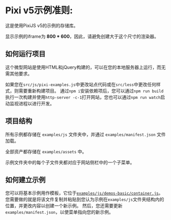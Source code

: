 # Pixi v5示例准则: #

这是使用PixiJS v5的示例的存储库。

显示示例的iframe为 **800 * 600**，因此，请避免创建大于这个尺寸的渲染器。

## 如何运行项目 ##

这个微型网站是使用HTML和jQuery构建的，可以在您的本地服务器上运行，而无需其他要求。

如果您在`src/js/pixi-examples.js`中更改站点代码或在`src/less`中更改任何样式，则需要重新构建项目。
通过`npm i`安装依赖项后，您可以通过`npm run build`执行一次构建并使用`http-server -c-1`打开网站，您也可以通过`npm run watch`启动监视进程以进行开发。

## 项目结构 ##

所有示例都存储在 `examples/js` 文件夹中，并通过 `examples/manifest.json` 文件加载。

全部资产都存储在 `examples/assets` 中。

示例文件夹中的每个子文件夹都对应于网站侧栏中的一个子菜单。

## 如何建立示例 ##

您可以将基本示例用作模板，它位于[```examples/js/demos-basic/container.js```](examples/js/demos-basic/container.js)。
您需要做的就是将该文件复制并粘贴到您认为示例在`examples/js`文件夹结构内的位置，并更改内容以创建一个新示例。 然后，您还需要更新 `examples/manifest.json`，以使菜单指向您的新示例。

